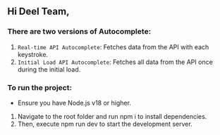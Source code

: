 ## Hi Deel Team,

### There are two versions of Autocomplete:
1. `Real-time API Autocomplete`: Fetches data from the API with each keystroke.
2. `Initial Load API Autocomplete`: Fetches all data from the API once during the initial load.

### To run the project:
* Ensure you have Node.js v18 or higher.
1. Navigate to the root folder and run npm i to install dependencies.
2. Then, execute npm run dev to start the development server.